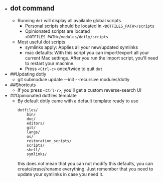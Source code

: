 - ## dot command
    - Running `dot` will display all available global scripts
        - Personal scripts should be located in `<DOTFILES_PATH>/scripts`
        - Opinionated scripts are located `<DOTFILES_PATH>/modules/dotly/scripts`
    - Most useful dot scripts
        - symlinks apply: Applies all your new/updated symlinks
        - mac defaults: With this script you can import/export all your current Mac settings. After you run the import script, you'll need 
                        to restart your machine.
        - Press `<Ctrl-c>` once/twice to quit `dot`
- ##Updating dotly
   - git submodule update --init --recursive modules/dotly
- ##Shortcuts
   - If you press `<Ctrl-r>`, you'll get a custom reverse-search UI
- ##Opinionated dotfiles template
    - By default dotly came with a default template ready to use
      ```
      dotfiles/
          bin/
          doc/
          editors/
          git/
          langs/
          os/
          restoration_scripts/
          scripts/
          shell/
          symlinks/
      ```
      this does not mean that you can not modify this defaults, you can create/erase/rename everything. Just remember that you need to 
      update your symlinks in case you need it.